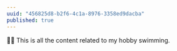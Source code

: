 ```yaml
---
uuid: "456825d8-b2f6-4c1a-8976-3358ed9dacba"
published: true
---
```


🏊‍♀️ This is all the content related to my hobby swimming.
